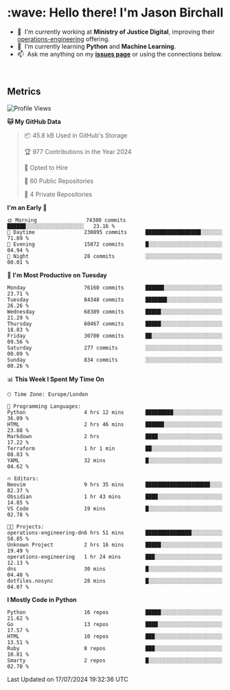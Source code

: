 <h1 align="left" id="jason-title">:wave: Hello there! I'm Jason Birchall</h1>

- :office: &nbsp;I'm currently working at **Ministry of Justice Digital**, improving their [operations-engineering](https://github.com/ministryofjustice/operations-engineering) offering.
- :seedling: &nbsp;I’m currently learning **Python** and **Machine Learning**.
- :mailbox: &nbsp;Ask me anything on my **[issues page]** or using the connections below.


<br>


<h2>Metrics</h2>

<!--START_SECTION:waka-->
![Profile Views](http://img.shields.io/badge/Profile%20Views-0-blue)

**🐱 My GitHub Data** 

> 📦 45.8 kB Used in GitHub's Storage 
 > 
> 🏆 977 Contributions in the Year 2024
 > 
> 💼 Opted to Hire
 > 
> 📜 60 Public Repositories 
 > 
> 🔑 4 Private Repositories 
 > 
**I'm an Early 🐤** 

```text
🌞 Morning                74380 commits       ██████░░░░░░░░░░░░░░░░░░░   23.16 % 
🌆 Daytime                230895 commits      ██████████████████░░░░░░░   71.89 % 
🌃 Evening                15872 commits       █░░░░░░░░░░░░░░░░░░░░░░░░   04.94 % 
🌙 Night                  28 commits          ░░░░░░░░░░░░░░░░░░░░░░░░░   00.01 % 
```
📅 **I'm Most Productive on Tuesday** 

```text
Monday                   76160 commits       ██████░░░░░░░░░░░░░░░░░░░   23.71 % 
Tuesday                  84348 commits       ███████░░░░░░░░░░░░░░░░░░   26.26 % 
Wednesday                68389 commits       █████░░░░░░░░░░░░░░░░░░░░   21.29 % 
Thursday                 60467 commits       █████░░░░░░░░░░░░░░░░░░░░   18.83 % 
Friday                   30700 commits       ██░░░░░░░░░░░░░░░░░░░░░░░   09.56 % 
Saturday                 277 commits         ░░░░░░░░░░░░░░░░░░░░░░░░░   00.09 % 
Sunday                   834 commits         ░░░░░░░░░░░░░░░░░░░░░░░░░   00.26 % 
```


📊 **This Week I Spent My Time On** 

```text
🕑︎ Time Zone: Europe/London

💬 Programming Languages: 
Python                   4 hrs 12 mins       █████████░░░░░░░░░░░░░░░░   36.09 % 
HTML                     2 hrs 46 mins       ██████░░░░░░░░░░░░░░░░░░░   23.88 % 
Markdown                 2 hrs               ████░░░░░░░░░░░░░░░░░░░░░   17.22 % 
Terraform                1 hr 1 min          ██░░░░░░░░░░░░░░░░░░░░░░░   08.83 % 
YAML                     32 mins             █░░░░░░░░░░░░░░░░░░░░░░░░   04.62 % 

🔥 Editors: 
Neovim                   9 hrs 35 mins       █████████████████████░░░░   82.37 % 
Obsidian                 1 hr 43 mins        ████░░░░░░░░░░░░░░░░░░░░░   14.85 % 
VS Code                  19 mins             █░░░░░░░░░░░░░░░░░░░░░░░░   02.78 % 

🐱‍💻 Projects: 
operations-engineering-dn6 hrs 51 mins       ███████████████░░░░░░░░░░   58.85 % 
Unknown Project          2 hrs 16 mins       █████░░░░░░░░░░░░░░░░░░░░   19.49 % 
operations-engineering   1 hr 24 mins        ███░░░░░░░░░░░░░░░░░░░░░░   12.13 % 
dns                      30 mins             █░░░░░░░░░░░░░░░░░░░░░░░░   04.40 % 
dotfiles.nosync          28 mins             █░░░░░░░░░░░░░░░░░░░░░░░░   04.07 % 
```

**I Mostly Code in Python** 

```text
Python                   16 repos            █████░░░░░░░░░░░░░░░░░░░░   21.62 % 
Go                       13 repos            ████░░░░░░░░░░░░░░░░░░░░░   17.57 % 
HTML                     10 repos            ███░░░░░░░░░░░░░░░░░░░░░░   13.51 % 
Ruby                     8 repos             ███░░░░░░░░░░░░░░░░░░░░░░   10.81 % 
Smarty                   2 repos             █░░░░░░░░░░░░░░░░░░░░░░░░   02.70 % 
```




 Last Updated on 17/07/2024 19:32:36 UTC
<!--END_SECTION:waka-->

<!-- links -->

[issues page]: https://github.com/jasonBirchall/jasonBirchall/issues "jasonBirchall/issues"
